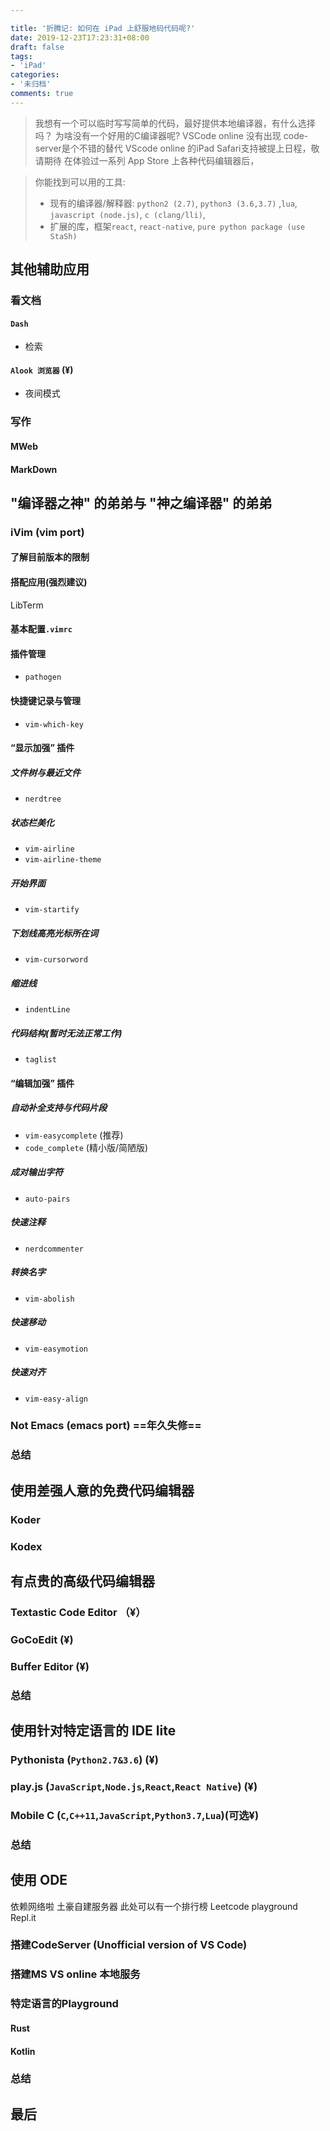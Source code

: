 ```yaml
---

title: '折腾记: 如何在 iPad 上舒服地码代码呢?'
date: 2019-12-23T17:23:31+08:00
draft: false
tags:
- 'iPad'
categories:
- '未归档'
comments: true
---
```


> 我想有一个可以临时写写简单的代码，最好提供本地编译器，有什么选择吗？
> 为啥没有一个好用的C编译器呢?
> VSCode online 没有出现
> code-server是个不错的替代
> VScode online 的iPad Safari支持被提上日程，敬请期待
> 在体验过一系列 App Store 上各种代码编辑器后，

> 你能找到可以用的工具:
> - 现有的编译器/解释器: `python2 (2.7)`, `python3 (3.6,3.7)` ,`lua`, `javascript (node.js)`, `c (clang/lli)`,
> - 扩展的库，框架`react`, `react-native`, `pure python package (use StaSh)`


## 其他辅助应用

### 看文档

#### `Dash`
- 检索


#### `Alook 浏览器` (¥)
- 夜间模式

### 写作

#### MWeb

#### MarkDown

## "编译器之神" 的弟弟与 "神之编译器" 的弟弟

### iVim (vim port)

#### 了解目前版本的限制

#### 搭配应用(强烈建议)
LibTerm

#### 基本配置`.vimrc`

#### 插件管理
- `pathogen`

#### 快捷键记录与管理
- `vim-which-key`

#### “显示加强” 插件

##### 文件树与最近文件
- `nerdtree`

##### 状态栏美化
- `vim-airline`
- `vim-airline-theme`

##### 开始界面
- `vim-startify`

##### 下划线高亮光标所在词
- `vim-cursorword`

##### 缩进线
- `indentLine`

##### 代码结构(暂时无法正常工作)
- `taglist`

#### “编辑加强” 插件

##### 自动补全支持与代码片段
- `vim-easycomplete` (推荐)
- `code_complete` (精小版/简陋版)

##### 成对输出字符
- `auto-pairs`

##### 快速注释
- `nerdcommenter`

##### 转换名字
- `vim-abolish`

##### 快速移动
- `vim-easymotion`

##### 快速对齐
- `vim-easy-align`


### Not Emacs (emacs port) ==年久失修==

### 总结

## 使用差强人意的免费代码编辑器

### Koder

### Kodex

## 有点贵的高级代码编辑器

### Textastic Code Editor （¥）

### GoCoEdit (¥)

### Buffer Editor (¥)

### 总结

## 使用针对特定语言的 IDE lite

### Pythonista (`Python2.7&3.6`) (¥)

### play.js (`JavaScript`,`Node.js`,`React`,`React Native`) (¥)

### Mobile C (`C`,`C++11`,`JavaScript`,`Python3.7`,`Lua`)(可选¥)

### 总结

## 使用 ODE
依赖网络啦
土豪自建服务器
此处可以有一个排行榜
Leetcode playground
Repl.it
### 搭建CodeServer (Unofficial version of VS Code)

### 搭建MS VS online 本地服务

### 特定语言的Playground

#### Rust

#### Kotlin

### 总结

## 最后
